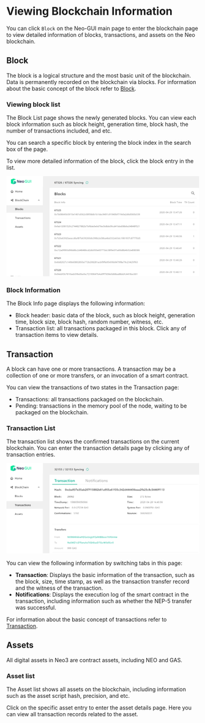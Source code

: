 # Viewing Blockchain Information

You can click `Block` on the Neo-GUI main page to enter the blockchain page to view detailed information of blocks, transactions, and assets on the Neo blockchain.

## Block

The block is a logical structure and the most basic unit of the blockchain. Data is permanently recorded on the blockchain via blocks. For information about the basic concept of the block refer to [Block](../../tooldev/concept/blockchain/block.md).

### Viewing block list

The Block List page shows the newly generated blocks. You can view each block information such as block height, generation time, block hash, the number of transactions included, and etc.

You can search a specific block by entering the block index in the search box of the page.

To view more detailed information of the block, click the block entry in the list.

![](../assets/guiBlocks.png)

### Block Information

The Block Info page displays the following information:

- Block header: basic data of the block, such as block height, generation time, block size, block hash, random number, witness, etc.
- Transaction list: all transactions packaged in this block. Click any of transaction items to view details.


## Transaction

A block can have one or more transactions. A transaction may be a collection of one or more transfers, or an invocation of a smart contract.

You can view the transactions of two states in the Transaction page:

- Transactions: all transactions packaged on the blockchain.
- Pending: transactions in the memory pool of the node, waiting to be packaged on the blockchain.

### Transaction List

The transaction list shows the confirmed transactions on the current blockchain.  You can enter the transaction details page by clicking any of transaction entries.

![](../assets/guiTransaction.png)

You can view the following information by switching tabs in this page:

- **Transaction**: Displays the basic information of the transaction, such as the block, size, time stamp, as well as the transaction transfer record and the witness of the transaction.
- **Notifications**: Displays the execution log of the smart contract in the transaction, including information such as whether the NEP-5 transfer was successful.

For information about the basic concept of transactions refer to [Transaction](../../tooldev/transaction/transaction.md).

## Assets

All digital assets in Neo3 are contract assets, including NEO and GAS.

### Asset list

The Asset list shows all assets on the blockchain, including information such as the asset script hash, precision, and etc.

Click on the specific asset entry to enter the asset details page. Here you can view all transaction records related to the asset.
